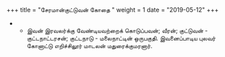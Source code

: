 ﻿+++
title = "சேரமான்குட்டுவன் கோதை  "
weight = 1
date = "2019-05-12"
+++


- -  இவன் இரவலர்க்கு வேண்டியவற்றைக் கொடுப்பவன்; வீரன்; குட்டுவன் - குட்டநாட்டரசன்; குட்டநாடு - மலைநாட்டின் ஒருபகுதி. இவனைப்பாடிய புலவர் கோனாட்டு எறிச்சிலூர் மாடலன் மதுரைக்குமரனார். 
